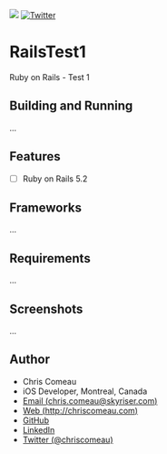 ![](https://img.shields.io/badge/language-Rails%205.2-green.svg) [![Twitter](https://img.shields.io/badge/twitter-@chriscomeau-blue.svg)](http://twitter.com/chriscomeau)

# RailsTest1

Ruby on Rails - Test 1

## Building and Running

...

## Features

- [ ] Ruby on Rails 5.2

## Frameworks

...

## Requirements

...

## Screenshots
...


## Author

* Chris Comeau
* iOS Developer, Montreal, Canada
* [Email (chris.comeau@skyriser.com)](mailto:chris.comeau@skyriser.com)
* [Web (http://chriscomeau.com)](http://chriscomeau.com)
* [GitHub](https://github.com/chriscomeau)
* [LinkedIn](https://www.linkedin.com/in/christiancomeau)
* [Twitter (@chriscomeau)](http://twitter.com/chriscomeau)

